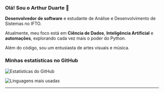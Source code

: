 ### Olá! Sou o Arthur Duarte 👋

**Desenvolvedor de software** e estudante de Análise e Desenvolvimento de Sistemas no IFTO.

Atualmente, meu foco está em **Ciência de Dados**, **Inteligência Artificial** e **automações**, explorando cada vez mais o poder do Python.

Além do código, sou um entusiasta de artes visuais e música.

### Minhas estatísticas no GitHub

![Estatísticas do GitHub](https://github-readme-stats.vercel.app/api?username=DCArthur&show_icons=true&theme=radical)

![Linguagens mais usadas](https://github-readme-stats.vercel.app/api/top-langs/?username=DCArthur&layout=compact&theme=radical)

---

